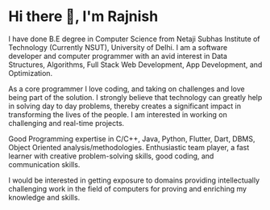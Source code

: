 # Hi there 👋, I'm Rajnish
I have done B.E degree in Computer Science from Netaji Subhas Institute of Technology (Currently NSUT), University of Delhi. I am a software developer and computer programmer with an avid interest in Data Structures, Algorithms, Full Stack Web Development, App Development, and Optimization.

As a core programmer I love coding, and taking on challenges and love being part of the solution. I strongly believe that technology can greatly help in solving day to day problems, thereby creates a significant impact in transforming the lives of the people. I am interested in working on challenging and real-time projects.

Good Programming expertise in C/C++, Java, Python, Flutter, Dart, DBMS, Object Oriented analysis/methodologies. Enthusiastic team player, a fast learner with creative problem-solving skills, good coding, and communication skills.

I would be interested in getting exposure to domains providing intellectually challenging work in the field of computers for proving and enriching my knowledge and skills.


